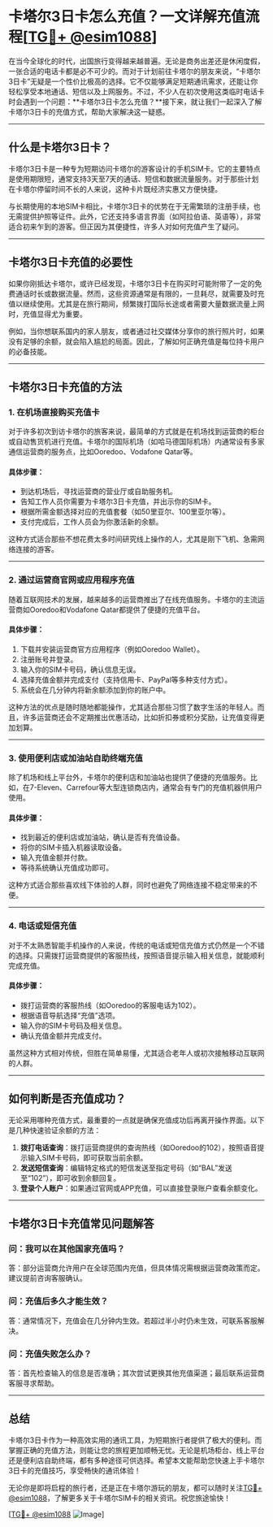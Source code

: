 # 卡塔尔3日卡怎么充值？一文详解充值流程[[TG💪+ @esim1088](https://t.me/s/esim1088)]

在当今全球化的时代，出国旅行变得越来越普遍。无论是商务出差还是休闲度假，一张合适的电话卡都是必不可少的。而对于计划前往卡塔尔的朋友来说，“卡塔尔3日卡”无疑是一个性价比极高的选择。它不仅能够满足短期通讯需求，还能让你轻松享受本地通话、短信以及上网服务。不过，不少人在初次使用这类临时电话卡时会遇到一个问题：**卡塔尔3日卡怎么充值？**接下来，就让我们一起深入了解卡塔尔3日卡的充值方式，帮助大家解决这一疑惑。

---

## **什么是卡塔尔3日卡？**

卡塔尔3日卡是一种专为短期访问卡塔尔的游客设计的手机SIM卡。它的主要特点是使用期限短，通常支持3天至7天的通话、短信和数据流量服务。对于那些计划在卡塔尔停留时间不长的人来说，这种卡片既经济实惠又方便快捷。

与长期使用的本地SIM卡相比，卡塔尔3日卡的优势在于无需繁琐的注册手续，也无需提供护照等证件。此外，它还支持多语言界面（如阿拉伯语、英语等），非常适合初来乍到的游客。但正因为其便捷性，许多人对如何充值产生了疑问。

---

## **卡塔尔3日卡充值的必要性**

如果你刚抵达卡塔尔，或许已经发现，卡塔尔3日卡在购买时可能附带了一定的免费通话时长或数据流量。然而，这些资源通常是有限的，一旦耗尽，就需要及时充值以继续使用。尤其是在旅行期间，频繁拨打国际长途或者需要大量数据流量上网时，充值显得尤为重要。

例如，当你想联系国内的家人朋友，或者通过社交媒体分享你的旅行照片时，如果没有足够的余额，就会陷入尴尬的局面。因此，了解如何正确充值是每位持卡用户的必备技能。

---

## **卡塔尔3日卡充值的方法**

### **1. 在机场直接购买充值卡**

对于许多初次到访卡塔尔的旅客来说，最简单的方式就是在机场找到运营商的柜台或自动售货机进行充值。卡塔尔的国际机场（如哈马德国际机场）内通常设有多家通信运营商的服务点，比如Ooredoo、Vodafone Qatar等。

#### 具体步骤：
- 到达机场后，寻找运营商的营业厅或自助服务机。
- 告知工作人员你需要为卡塔尔3日卡充值，并出示你的SIM卡。
- 根据所需金额选择对应的充值套餐（如50里亚尔、100里亚尔等）。
- 支付完成后，工作人员会为你激活新的余额。

这种方式适合那些不想花费太多时间研究线上操作的人，尤其是刚下飞机、急需网络连接的游客。

---

### **2. 通过运营商官网或应用程序充值**

随着互联网技术的发展，越来越多的运营商推出了在线充值服务。卡塔尔的主流运营商如Ooredoo和Vodafone Qatar都提供了便捷的充值平台。

#### 具体步骤：
1. 下载并安装运营商官方应用程序（例如Ooredoo Wallet）。
2. 注册账号并登录。
3. 输入你的SIM卡号码，确认信息无误。
4. 选择充值金额并完成支付（支持信用卡、PayPal等多种支付方式）。
5. 系统会在几分钟内将新余额添加到你的账户中。

这种方法的优点是随时随地都能操作，尤其适合那些习惯了数字生活的年轻人。而且，许多运营商还会不定期推出优惠活动，比如折扣券或积分奖励，让充值变得更加划算。

---

### **3. 使用便利店或加油站自助终端充值**

除了机场和线上平台外，卡塔尔的便利店和加油站也提供了便捷的充值服务。比如，在7-Eleven、Carrefour等大型连锁商店内，通常会有专门的充值机器供用户使用。

#### 具体步骤：
- 找到最近的便利店或加油站，确认是否有充值设备。
- 将你的SIM卡插入机器读取设备。
- 输入充值金额并付款。
- 等待系统确认充值成功即可。

这种方式适合那些喜欢线下体验的人群，同时也避免了网络连接不稳定带来的不便。

---

### **4. 电话或短信充值**

对于不太熟悉智能手机操作的人来说，传统的电话或短信充值方式仍然是一个不错的选择。只需拨打运营商提供的客服热线，按照语音提示输入相关信息，就能顺利完成充值。

#### 具体步骤：
- 拨打运营商的客服热线（如Ooredoo的客服电话为102）。
- 根据语音导航选择“充值”选项。
- 输入你的SIM卡号码及相关信息。
- 确认充值金额并完成支付。

虽然这种方式相对传统，但胜在简单易懂，尤其适合老年人或初次接触移动互联网的人群。

---

## **如何判断是否充值成功？**

无论采用哪种充值方式，最重要的一点就是确保充值成功后再离开操作界面。以下是几种快速验证余额的方法：

1. **拨打电话查询**：拨打运营商提供的查询热线（如Ooredoo的102），按照语音提示输入SIM卡号码，即可获取当前余额。
2. **发送短信查询**：编辑特定格式的短信发送至指定号码（如“BAL”发送至“102”），即可收到余额回复。
3. **登录个人账户**：如果通过官网或APP充值，可以直接登录账户查看余额变化。

---

## **卡塔尔3日卡充值常见问题解答**

### **问：我可以在其他国家充值吗？**
答：部分运营商允许用户在全球范围内充值，但具体情况需根据运营商政策而定。建议提前咨询客服确认。

### **问：充值后多久才能生效？**
答：通常情况下，充值会在几分钟内生效。若超过半小时仍未生效，可联系客服解决。

### **问：充值失败怎么办？**
答：首先检查输入的信息是否准确；其次尝试更换其他充值渠道；最后联系运营商客服寻求帮助。

---

## **总结**

卡塔尔3日卡作为一种高效实用的通讯工具，为短期旅行者提供了极大的便利。而掌握正确的充值方法，则能让您的旅程更加顺畅无忧。无论是机场柜台、线上平台还是便利店自助终端，都有多种途径可供选择。希望本文能帮助您快速上手卡塔尔3日卡的充值技巧，享受畅快的通讯体验！

无论你是即将启程的旅行者，还是正在卡塔尔游玩的朋友，都可以随时关注[TG💪+ @esim1088](https://t.me/s/esim1088)，了解更多关于卡塔尔SIM卡的相关资讯。祝您旅途愉快！

[[TG💪+ @esim1088](https://t.me/s/esim1088) ![Image](https://i.postimg.cc/4NQfJmqS/Snipaste-2025-05-13-00-14-12.png)]
